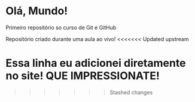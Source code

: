 # Olá, Mundo!
Primeiro repositório so curso de Git e GitHub

Repositório criado durante uma aula ao vivo!
<<<<<<< Updated upstream

Essa linha eu adicionei diretamente no site! QUE IMPRESSIONATE!
=======
>>>>>>> Stashed changes
